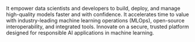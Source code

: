 It empower data scientists and developers to build, deploy, and manage high-quality models faster and with confidence. It accelerates time to value with industry-leading machine learning operations (MLOps), open-source interoperability, and integrated tools. Innovate on a secure, trusted platform designed for responsible AI applications in machine learning.
